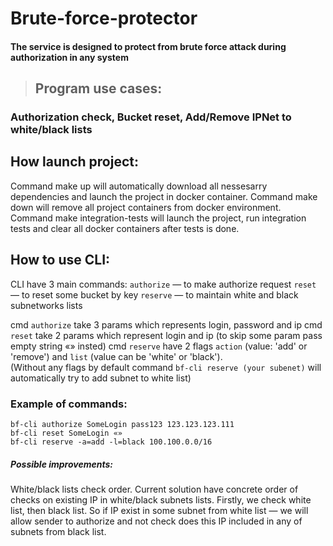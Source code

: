 # Brute-force-protector
#### The service is designed to protect from brute force attack during authorization in any system

> ## Program use cases: 
### Authorization check, Bucket reset, Add/Remove IPNet to white/black lists 

## How launch project: 

Command make up will automatically download all nessesarry dependencies and launch the project in docker container. 
Command make down will remove all project containers from docker environment. 
Command make integration-tests will launch the project, run integration tests and clear all docker containers after tests is done. 

## How to use CLI:

CLI have 3 main commands: 
`authorize` — to make authorize request
`reset` — to reset some bucket by key
`reserve` — to maintain white and black subnetworks lists

cmd `authorize` take 3 params which represents login, password and ip
cmd `reset` take 2 params which represent login and ip (to skip some param pass empty string «» insted)
cmd `reserve` have 2 flags `action` (value: 'add' or 'remove') and `list` (value can be 'white' or 'black').  
(Without any flags by default command `bf-cli reserve (your subenet)` will automatically try to add subnet to white list)

### Example of commands: 
	bf-cli authorize SomeLogin pass123 123.123.123.111
	bf-cli reset SomeLogin «»
	bf-cli reserve -a=add -l=black 100.100.0.0/16

##### Possible improvements:

White/black lists check order. Current solution have concrete order of checks on existing IP in white/black subnets lists. Firstly, we check white list, then black list. 
So if IP exist in some subnet from white list — we will allow sender to authorize and not check does this IP included in any of subnets from black list. 

